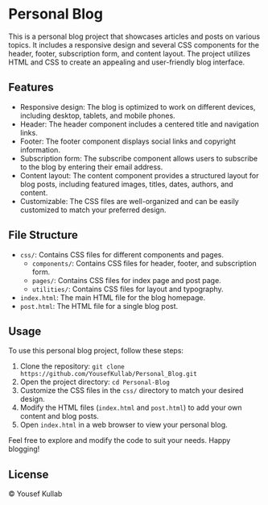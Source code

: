 # Personal Blog

This is a personal blog project that showcases articles and posts on various topics. It includes a responsive design and several CSS components for the header, footer, subscription form, and content layout. The project utilizes HTML and CSS to create an appealing and user-friendly blog interface.

## Features

- Responsive design: The blog is optimized to work on different devices, including desktop, tablets, and mobile phones.
- Header: The header component includes a centered title and navigation links.
- Footer: The footer component displays social links and copyright information.
- Subscription form: The subscribe component allows users to subscribe to the blog by entering their email address.
- Content layout: The content component provides a structured layout for blog posts, including featured images, titles, dates, authors, and content.
- Customizable: The CSS files are well-organized and can be easily customized to match your preferred design.

## File Structure

- `css/`: Contains CSS files for different components and pages.
  - `components/`: Contains CSS files for header, footer, and subscription form.
  - `pages/`: Contains CSS files for index page and post page.
  - `utilities/`: Contains CSS files for layout and typography.
- `index.html`: The main HTML file for the blog homepage.
- `post.html`: The HTML file for a single blog post.

## Usage

To use this personal blog project, follow these steps:

1. Clone the repository: `git clone https://github.com/YousefKullab/Personal_Blog.git`
2. Open the project directory: `cd Personal-Blog`
3. Customize the CSS files in the `css/` directory to match your desired design.
4. Modify the HTML files (`index.html` and `post.html`) to add your own content and blog posts.
5. Open `index.html` in a web browser to view your personal blog.

Feel free to explore and modify the code to suit your needs. Happy blogging!

## License

© Yousef Kullab
